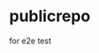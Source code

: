# publicrepo
for e2e test





















































































































































































































































































































































































































































































































































































































































































































































































































































































